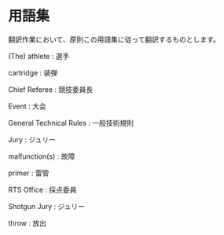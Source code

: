 # 用語集

翻訳作業において、原則この用語集に従って翻訳するものとします。

(The) athlete
:   選手

cartridge
:   装弾

Chief Referee
:   競技委員長

Event
:   大会

General Technical Rules
:   一般技術規則

Jury
:   ジュリー

malfunction(s)
:   故障

primer
:   雷管

RTS Office
:   採点委員

Shotgun Jury
:   ジュリー

throw
:   放出
